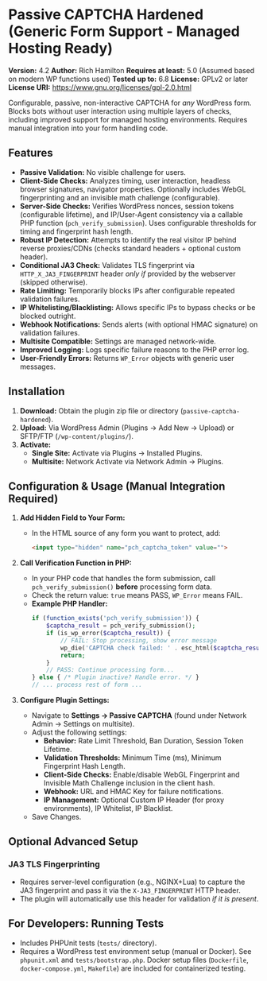 # Passive CAPTCHA Hardened (Generic Form Support - Managed Hosting Ready)

**Version:** 4.2
**Author:** Rich Hamilton
**Requires at least:** 5.0 (Assumed based on modern WP functions used)
**Tested up to:** 6.8
**License:** GPLv2 or later
**License URI:** https://www.gnu.org/licenses/gpl-2.0.html

Configurable, passive, non-interactive CAPTCHA for *any* WordPress form. Blocks bots without user interaction using multiple layers of checks, including improved support for managed hosting environments. Requires manual integration into your form handling code.

## Features

* **Passive Validation:** No visible challenge for users.
* **Client-Side Checks:** Analyzes timing, user interaction, headless browser signatures, navigator properties. Optionally includes WebGL fingerprinting and an invisible math challenge (configurable).
* **Server-Side Checks:** Verifies WordPress nonces, session tokens (configurable lifetime), and IP/User-Agent consistency via a callable PHP function (`pch_verify_submission`). Uses configurable thresholds for timing and fingerprint hash length.
* **Robust IP Detection:** Attempts to identify the real visitor IP behind reverse proxies/CDNs (checks standard headers + optional custom header).
* **Conditional JA3 Check:** Validates TLS fingerprint via `HTTP_X_JA3_FINGERPRINT` header *only if* provided by the webserver (skipped otherwise).
* **Rate Limiting:** Temporarily blocks IPs after configurable repeated validation failures.
* **IP Whitelisting/Blacklisting:** Allows specific IPs to bypass checks or be blocked outright.
* **Webhook Notifications:** Sends alerts (with optional HMAC signature) on validation failures.
* **Multisite Compatible:** Settings are managed network-wide.
* **Improved Logging:** Logs specific failure reasons to the PHP error log.
* **User-Friendly Errors:** Returns `WP_Error` objects with generic user messages.

## Installation

1.  **Download:** Obtain the plugin zip file or directory (`passive-captcha-hardened`).
2.  **Upload:** Via WordPress Admin (Plugins -> Add New -> Upload) or SFTP/FTP (`/wp-content/plugins/`).
3.  **Activate:**
    * **Single Site:** Activate via Plugins -> Installed Plugins.
    * **Multisite:** Network Activate via Network Admin -> Plugins.

## Configuration & Usage (Manual Integration Required)

1.  **Add Hidden Field to Your Form:**
    * In the HTML source of any form you want to protect, add:
        ```html
        <input type="hidden" name="pch_captcha_token" value="">
        ```

2.  **Call Verification Function in PHP:**
    * In your PHP code that handles the form submission, call `pch_verify_submission()` **before** processing form data.
    * Check the return value: `true` means PASS, `WP_Error` means FAIL.
    * **Example PHP Handler:**
        ```php
        if (function_exists('pch_verify_submission')) {
            $captcha_result = pch_verify_submission();
            if (is_wp_error($captcha_result)) {
                // FAIL: Stop processing, show error message
                wp_die('CAPTCHA check failed: ' . esc_html($captcha_result->get_error_message()));
                return;
            }
            // PASS: Continue processing form...
        } else { /* Plugin inactive? Handle error. */ }
        // ... process rest of form ...
        ```

3.  **Configure Plugin Settings:**
    * Navigate to **Settings -> Passive CAPTCHA** (found under Network Admin -> Settings on multisite).
    * Adjust the following settings:
        * **Behavior:** Rate Limit Threshold, Ban Duration, Session Token Lifetime.
        * **Validation Thresholds:** Minimum Time (ms), Minimum Fingerprint Hash Length.
        * **Client-Side Checks:** Enable/disable WebGL Fingerprint and Invisible Math Challenge inclusion in the client hash.
        * **Webhook:** URL and HMAC Key for failure notifications.
        * **IP Management:** Optional Custom IP Header (for proxy environments), IP Whitelist, IP Blacklist.
    * Save Changes.

## Optional Advanced Setup

### JA3 TLS Fingerprinting

* Requires server-level configuration (e.g., NGINX+Lua) to capture the JA3 fingerprint and pass it via the `X-JA3_FINGERPRINT` HTTP header.
* The plugin will automatically use this header for validation *if it is present*.

## For Developers: Running Tests

* Includes PHPUnit tests (`tests/` directory).
* Requires a WordPress test environment setup (manual or Docker). See `phpunit.xml` and `tests/bootstrap.php`. Docker setup files (`Dockerfile`, `docker-compose.yml`, `Makefile`) are included for containerized testing.
